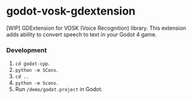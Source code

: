 # godot-vosk-gdextension
[WIP] GDExtension for VOSK (Voice Recognition) library. This extension adds ability to convert speech to text in your Godot 4 game.



### Development
1. `cd godot-cpp`.
2. `python -m SCons`.
3. `cd ..`
4. `python -m Scons`.
5. Run `/demo/godot.project` in Godot.
